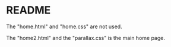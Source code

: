 README
===============
The "home.html" and "home.css" are not used.


The "home2.html" and the "parallax.css" is the main home page.